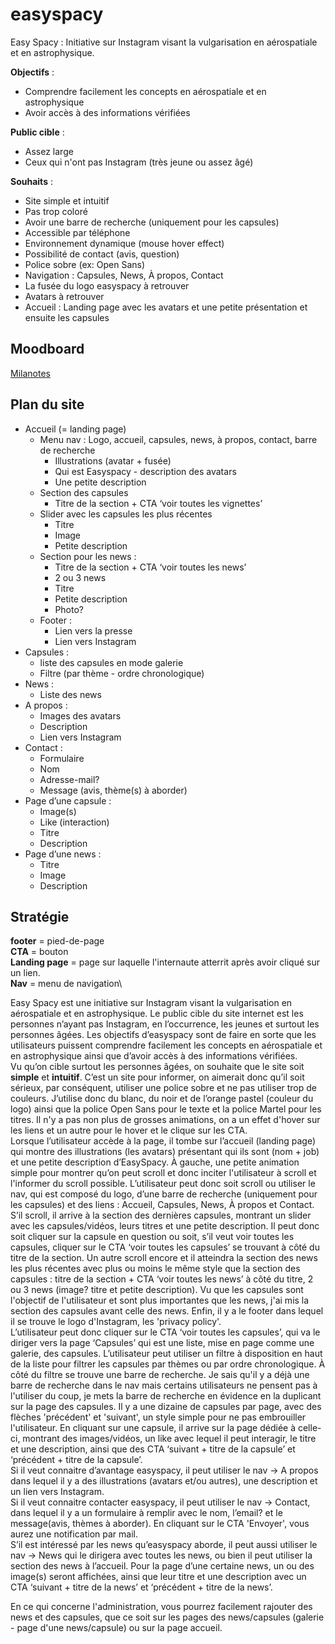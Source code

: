 # easyspacy

Easy Spacy : Initiative sur Instagram visant la vulgarisation en aérospatiale et en astrophysique.

**Objectifs** : 
- Comprendre facilement les concepts en aérospatiale et en astrophysique
- Avoir accès à des informations vérifiées

**Public cible** :
- Assez large
- Ceux qui n'ont pas Instagram (très jeune ou assez âgé)

**Souhaits** : 
- Site simple et intuitif
- Pas trop coloré
- Avoir une barre de recherche (uniquement pour les capsules)
- Accessible par téléphone
- Environnement dynamique (mouse hover effect)
- Possibilité de contact (avis, question)
- Police sobre (ex: Open Sans)
- Navigation : Capsules, News, À propos, Contact
- La fusée du logo easyspacy à retrouver 
- Avatars à retrouver
- Accueil : Landing page avec les avatars et une petite présentation et ensuite les capsules

## Moodboard

[Milanotes](https://app.milanote.com/1LfnAG1saCj4hy?p=Q5GbfEnqhvU)

## Plan du site 

- Accueil (= landing page)
  - Menu nav : Logo, accueil, capsules, news, à propos, contact, barre de recherche
      - Illustrations (avatar + fusée)
      - Qui est Easyspacy - description des avatars
      - Une petite description
  - Section des capsules
    - Titre de la section + CTA ‘voir toutes les vignettes’
  - Slider avec les capsules les plus récentes
    - Titre
    - Image
    - Petite description
  - Section pour les news : 
    - Titre de la section + CTA ‘voir toutes les news’
    - 2 ou 3 news 
    - Titre
    - Petite description
    - Photo?
  - Footer : 
    - Lien vers la presse
    - Lien vers Instagram
- Capsules : 
  - liste des capsules en mode galerie
  - Filtre (par thème - ordre chronologique)
- News : 
  - Liste des news
- A propos :
  - Images des avatars
  - Description
  - Lien vers Instagram
- Contact : 
  - Formulaire
  - Nom
  - Adresse-mail?
  - Message (avis, thème(s) à aborder)
- Page d’une capsule : 
  - Image(s)
  - Like (interaction)
  - Titre
  - Description
- Page d’une news : 
  - Titre
  - Image
  - Description


## Stratégie

**footer** = pied-de-page\
**CTA** = bouton\
**Landing page** = page sur laquelle l'internaute atterrit après avoir cliqué sur un lien.\
**Nav** = menu de navigation\

Easy Spacy est une initiative sur Instagram visant la vulgarisation en aérospatiale et en astrophysique. Le public cible du site internet est les personnes n’ayant pas Instagram, en l’occurrence, les jeunes et surtout les personnes âgées. Les objectifs d’easyspacy sont de faire en sorte que les utilisateurs puissent comprendre facilement les concepts en aérospatiale et en astrophysique ainsi que d’avoir accès à des informations vérifiées.\
Vu qu’on cible surtout les personnes âgées, on souhaite que le site soit **simple** et **intuitif**. C’est un site pour informer, on aimerait donc qu’il soit sérieux, par conséquent, utiliser une police sobre et ne pas utiliser trop de couleurs. J’utilise donc du blanc, du noir et de l’orange pastel (couleur du logo) ainsi que la police Open Sans pour le texte et la police Martel pour les titres. Il n'y a pas non plus de grosses animations, on a un effet d'hover sur les liens et un autre pour le hover et le clique sur les CTA.\
Lorsque l’utilisateur accède à la page, il tombe sur l’accueil (landing page) qui montre des illustrations (les avatars) présentant qui ils sont (nom + job) et une petite description d’EasySpacy. À gauche, une petite animation simple pour montrer qu’on peut scroll et donc inciter l'utilisateur à scroll et l'informer du scroll possible. L’utilisateur peut donc soit scroll ou utiliser le nav, qui est composé du logo, d’une barre de recherche (uniquement pour les capsules) et des liens : Accueil, Capsules, News, À propos et Contact. S’il scroll, il arrive à la section des dernières capsules, montrant un slider avec les capsules/vidéos, leurs titres et une petite description. Il peut donc soit cliquer sur la capsule en question ou soit, s’il veut voir toutes les capsules, cliquer sur le CTA ‘voir toutes les capsules’ se trouvant à côté du titre de la section. Un autre scroll encore et il atteindra la section des news les plus récentes avec plus ou moins le même style que la section des capsules : titre de la section + CTA ‘voir toutes les news’ à côté du titre, 2 ou 3 news (image? titre et petite description). Vu que les capsules sont l'objectif de l'utilisateur et sont plus importantes que les news, j'ai mis la section des capsules avant celle des news. Enfin, il y a le footer dans lequel il se trouve le logo d'Instagram, les 'privacy policy'.\
L’utilisateur peut donc cliquer sur le CTA ‘voir toutes les capsules’, qui va le diriger vers la page ‘Capsules’ qui est une liste, mise en page comme une galerie, des capsules. L’utilisateur peut utiliser un filtre à disposition en haut de la liste pour filtrer les capsules par thèmes ou par ordre chronologique. À côté du filtre se trouve une barre de recherche. Je sais qu'il y a déjà une barre de recherche dans le nav mais certains utilisateurs ne pensent pas à l'utiliser du coup, je mets la barre de recherche en évidence en la duplicant sur la page des capsules. Il y a une dizaine de capsules par page, avec des flèches 'précédent' et 'suivant', un style simple pour ne pas embrouiller l'utilisateur. 
En cliquant sur une capsule, il arrive sur la page dédiée à celle-ci, montrant des images/vidéos, un like avec lequel il peut interagir, le titre et une description, ainsi que des CTA ‘suivant + titre de la capsule’ et ‘précédent + titre de la capsule’.\
Si il veut connaitre d’avantage easyspacy, il peut utiliser le nav -> A propos dans lequel il y a des illustrations (avatars et/ou autres), une description et un lien vers Instagram.\
Si il veut connaitre contacter easyspacy, il peut utiliser le nav -> Contact, dans lequel il y a un formulaire à remplir avec le nom, l’email? et le message(avis, thèmes à aborder). En cliquant sur le CTA 'Envoyer', vous aurez une notification par mail.\
S’il est intéressé par les news qu’easyspacy aborde, il peut aussi utiliser le nav -> News qui le dirigera avec toutes les news, ou bien il peut utiliser la section des news à l’accueil. Pour la page d’une certaine news, un ou des image(s) seront affichées, ainsi que leur titre et une description avec un CTA ‘suivant + titre de la news’ et ‘précédent + titre de la news’.

En ce qui concerne l'administration, vous pourrez facilement rajouter des news et des capsules, que ce soit sur les pages des news/capsules (galerie - page d'une news/capsule) ou sur la page accueil.




